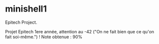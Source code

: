 # minishell1
Epitech Project.

Projet Epitech 1ere année, attention au -42 ("On ne fait bien que ce qu'on fait soi-même.") !
Note obtenue : 90%

